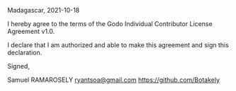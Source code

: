 Madagascar, 2021-10-18

I hereby agree to the terms of the Godo Individual Contributor License
Agreement v1.0.

I declare that I am authorized and able to make this agreement and sign this
declaration.

Signed,

Samuel RAMAROSELY ryantsoa@gmail.com https://github.com/Botakely
